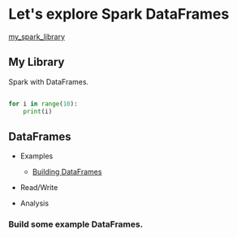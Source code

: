 # Let's explore Spark DataFrames

[my_spark_library](https://github.com/dmerz75/spark2_dfanalysis)

## My Library

Spark with DataFrames.

```python

for i in range(10):
    print(i)
```

## DataFrames
- Examples
  - [Building DataFrames](pages/Building_DataFrames.md)

- Read/Write
- Analysis

### Build some example DataFrames.
